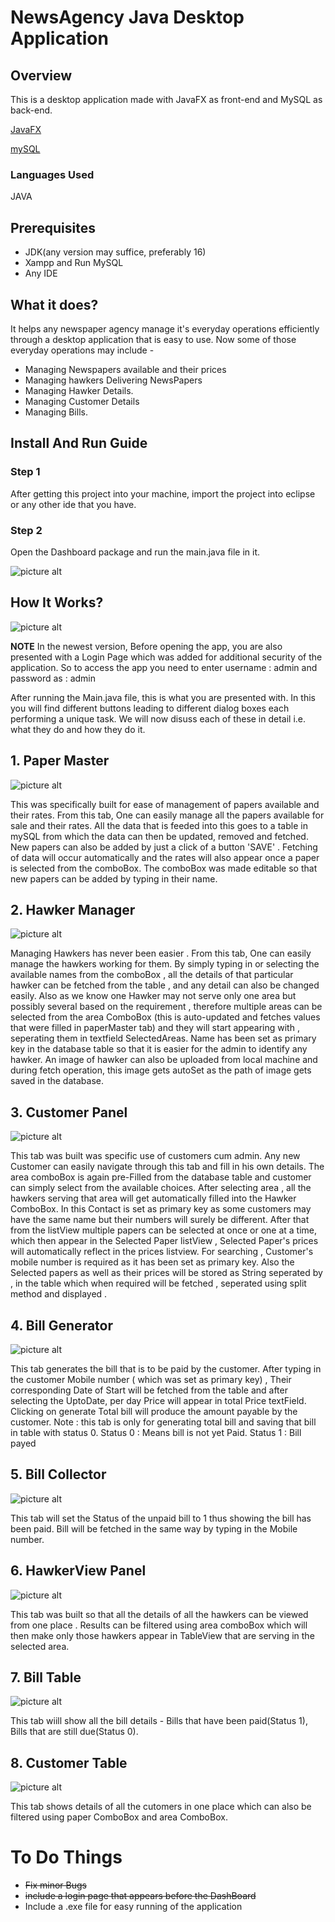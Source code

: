 # NewsAgency Java Desktop Application #
## Overview ##
This is a desktop application made with JavaFX as front-end and MySQL as back-end. 

[JavaFX](https://openjfx.io/ "JavaFX")

[mySQL](https://en.wikipedia.org/wiki/MySQL "MySQL")
### Languages Used ###
JAVA
## Prerequisites ##
* JDK(any version may suffice, preferably 16)
* Xampp and Run MySQL
* Any IDE
## What it does? ##
It helps any newspaper agency manage it's everyday operations efficiently through a desktop application that is easy to use. Now some of those everyday operations may include -
* Managing Newspapers available and their prices
* Managing hawkers Delivering NewsPapers
* Managing Hawker Details.
* Managing Customer Details
* Managing Bills.
## Install And Run Guide ##
### Step 1 ###
After getting this project into your machine, import the project into eclipse or any other ide that you have.
### Step 2 ###
Open the Dashboard package and run the main.java file in it.

![picture alt](https://github.com/PreshJindal/JavaProject/blob/master/snaps/workspace.png )


## How It Works? ##

![picture alt](https://github.com/PreshJindal/JavaProject/blob/master/snaps/DashBoard.PNG)


**NOTE** In the newest version, Before opening the app, you are also presented with a Login Page which was added for additional security of the application. So to access the app you need to enter username : admin and password as : admin

After running the Main.java file, this is what you are presented with. In this you will find different buttons leading to different dialog boxes each performing a unique task. We will now disuss each of these in detail i.e. what they do and how they do it.

## 1. Paper Master ##
![picture alt](https://github.com/PreshJindal/JavaProject/blob/master/snaps/PaperMaster.PNG)

This was specifically built for ease of management of papers available and their rates. From this tab, One can easily manage all the papers available for sale and their rates. All the data that is feeded into this goes to a table in mySQL from which the data can then be updated, removed and fetched. New papers can also be added by just a click of a button 'SAVE' . Fetching of data will occur automatically and the rates will also appear once a paper is selected from the comboBox. The comboBox was made editable so that new papers can be added by typing in their name.

## 2. Hawker Manager ##
![picture alt](https://github.com/PreshJindal/JavaProject/blob/master/snaps/HawkerManager.PNG)

Managing Hawkers has never been easier . From this tab, One can easily manage the hawkers working for them. By simply typing in or selecting the available names from the comboBox , all the details of that particular hawker can be fetched from the table , and any detail can also be changed easily. Also as we know one Hawker may not serve only one area but possibly several based on the requirement , therefore multiple areas can be selected from the area ComboBox (this is auto-updated and fetches values that were filled in paperMaster tab) and they will start appearing with , seperating them in textfield SelectedAreas. Name has been set as primary key in the database table so that it is easier for the admin to identify any hawker. An image of hawker can also be uploaded from local machine and during fetch operation, this image gets autoSet as the path of image gets saved in the database.

## 3. Customer Panel ##
![picture alt](https://github.com/PreshJindal/JavaProject/blob/master/snaps/CustomerPanel.PNG)

This tab was built was specific use of customers cum admin. Any new Customer can easily navigate through this tab and fill in his own details. The area comboBox is again pre-Filled from the database table and customer can simply select from the available choices. After selecting area , all the hawkers serving that area will get automatically filled into the Hawker ComboBox. In this Contact is set as primary key as some customers may have the same name but their numbers will surely be different. After that from the listView multiple papers can be selected at once or one at a time, which then appear in the Selected Paper listView , Selected Paper's prices will automatically reflect in the prices listview. For searching , Customer's mobile number is required as it has been set as primary key. Also the Selected papers as well as their prices will be stored as String seperated by , in the table which when required will be fetched , seperated using split method and displayed .

## 4. Bill Generator ##
![picture alt](https://github.com/PreshJindal/JavaProject/blob/master/snaps/BillGenerator.PNG)

This tab generates the bill that is to be paid by the customer. After typing in the customer Mobile number ( which was set as primary key) , Their corresponding Date of Start will be fetched from the table and after selecting the UptoDate, per day Price will appear in total Price textField. Clicking on generate Total bill will produce the amount payable by the customer. Note : this tab is only for generating total bill and saving that bill in table with status 0.
Status 0 : Means bill is not yet Paid.
Status 1 : Bill payed 

## 5. Bill Collector ##
![picture alt](https://github.com/PreshJindal/JavaProject/blob/master/snaps/BillCollector.PNG)

This tab will set the Status of the unpaid bill to 1 thus showing the bill has been paid. Bill will be fetched in the same way by typing in the Mobile number.

## 6. HawkerView Panel ##
![picture alt](https://github.com/PreshJindal/JavaProject/blob/master/snaps/HawkerViewPanel.PNG)

This tab was built so that all the details of all the hawkers can be viewed from one place . Results can be filtered using  area comboBox which will then make only those hawkers appear in TableView that are serving in the selected area.

## 7. Bill Table ##
![picture alt](https://github.com/PreshJindal/JavaProject/blob/master/snaps/BillStatus.PNG)

This tab wiill show all the bill details - Bills that have been paid(Status 1), Bills that are still due(Status 0).

## 8. Customer Table ##
![picture alt](https://github.com/PreshJindal/JavaProject/blob/master/snaps/CustomerViewer.PNG)

This tab shows details of all the cutomers in one place which can also be filtered using paper ComboBox and area ComboBox.

# To Do Things #
* ~~Fix minor Bugs~~
* ~~include a login page that appears before the DashBoard~~
* Include a .exe file for easy running of the application
